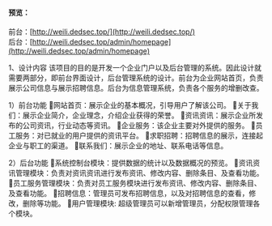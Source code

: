 #### 预览：
前台：[http://weili.dedsec.top/](http://weili.dedsec.top/)</br>
后台：[http://weili.dedsec.top/admin/homepage](http://weili.dedsec.top/admin/homepage)

1、设计内容
该项目的目的是开发一个企业门户以及后台管理的系统。因此设计就需要两部分，即前台界面设计，后台管理系统的设计。前台为企业网站首页，负责展示公司信息与展示招聘信息。后台为信息管理系统，负责各个服务的增删改查。

1）前台功能
网站首页：展示企业的基本概况，引导用户了解该公司。
关于我们：展示企业简介，企业理念，介绍企业获得的荣誉。
资讯资讯：展示企业所发布的公司资讯，行业动态等资讯。
企业服务：该企业主要对外提供的服务。
员工服务：对已就业的用户提供的资讯平台。
求职招聘：招聘信息的展示，连接起企业与职工的渠道。
联系我们：展示企业的地址、联系电话等信息。

2）后台功能
系统控制台模块：提供数据的统计以及数据概况的预览。
资讯资讯管理模块：负责对资讯资讯进行发布资讯、修改内容、删除条目、及查看功能。
员工服务管理模块：负责对员工服务模块进行发布资讯、修改内容、删除条目、及查看功能。
招聘信息：管理员可发布招聘信息，以及对招聘信息的查看，修改，删除等功能。
用户管理模块: 超级管理员可以新增管理员，分配权限管理各个模块。
